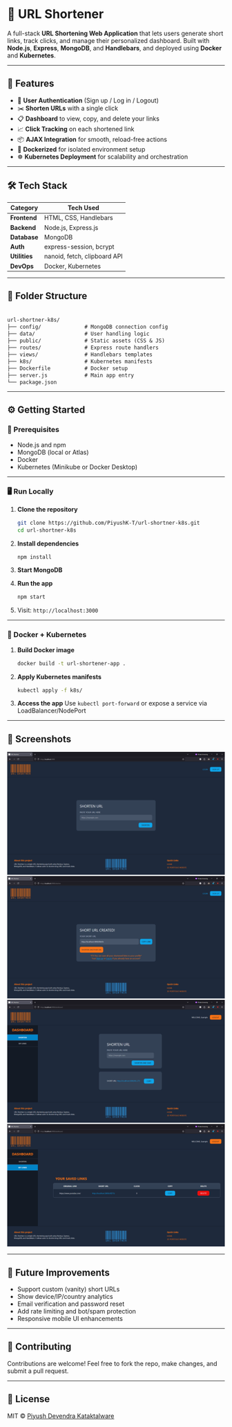 # 🔗 URL Shortener

A full-stack **URL Shortening Web Application** that lets users generate short links, track clicks, and manage their personalized dashboard. Built with **Node.js**, **Express**, **MongoDB**, and **Handlebars**, and deployed using **Docker** and **Kubernetes**.

---

## 🚀 Features

- 🔐 **User Authentication** (Sign up / Log in / Logout)
- ✂️ **Shorten URLs** with a single click
- 📋 **Dashboard** to view, copy, and delete your links
- 📈 **Click Tracking** on each shortened link
- 📦 **AJAX Integration** for smooth, reload-free actions
- 🐳 **Dockerized** for isolated environment setup
- ☸️ **Kubernetes Deployment** for scalability and orchestration

---

## 🛠️ Tech Stack

| Category       | Tech Used                      |
|----------------|-------------------------------|
| **Frontend**   | HTML, CSS, Handlebars          |
| **Backend**    | Node.js, Express.js            |
| **Database**   | MongoDB                        |
| **Auth**       | express-session, bcrypt        |
| **Utilities**  | nanoid, fetch, clipboard API   |
| **DevOps**     | Docker, Kubernetes             |

---

## 📂 Folder Structure

```

url-shortner-k8s/
├── config/              # MongoDB connection config
├── data/                # User handling logic
├── public/              # Static assets (CSS & JS)
├── routes/              # Express route handlers
├── views/               # Handlebars templates
├── k8s/                 # Kubernetes manifests
├── Dockerfile           # Docker setup
├── server.js            # Main app entry
└── package.json

````

---

## ⚙️ Getting Started

### 🔧 Prerequisites

- Node.js and npm
- MongoDB (local or Atlas)
- Docker
- Kubernetes (Minikube or Docker Desktop)

---

### 🖥️ Run Locally

1. **Clone the repository**
   ```bash
   git clone https://github.com/PiyushK-T/url-shortner-k8s.git
   cd url-shortner-k8s
   ```

2. **Install dependencies**

   ```bash
   npm install
   ```

3. **Start MongoDB**

4. **Run the app**

   ```bash
   npm start
   ```

5. Visit: `http://localhost:3000`

---

### 🐳 Docker + Kubernetes

1. **Build Docker image**

   ```bash
   docker build -t url-shortener-app .
   ```

2. **Apply Kubernetes manifests**

   ```bash
   kubectl apply -f k8s/
   ```

3. **Access the app**
   Use `kubectl port-forward` or expose a service via LoadBalancer/NodePort

---

## 📸 Screenshots
![Dashboard Screenshot](public/img/kube1.png)
![Dashboard Screenshot](public/img/kube2.png)
![Dashboard Screenshot](public/img/kube3.png)
![Dashboard Screenshot](public/img/kube4.png)


---

## 📌 Future Improvements

* Support custom (vanity) short URLs
* Show device/IP/country analytics
* Email verification and password reset
* Add rate limiting and bot/spam protection
* Responsive mobile UI enhancements

---

## 🤝 Contributing

Contributions are welcome! Feel free to fork the repo, make changes, and submit a pull request.

---

## 📜 License

MIT © [Piyush Devendra Kataktalware](https://github.com/PiyushK-T)

```
